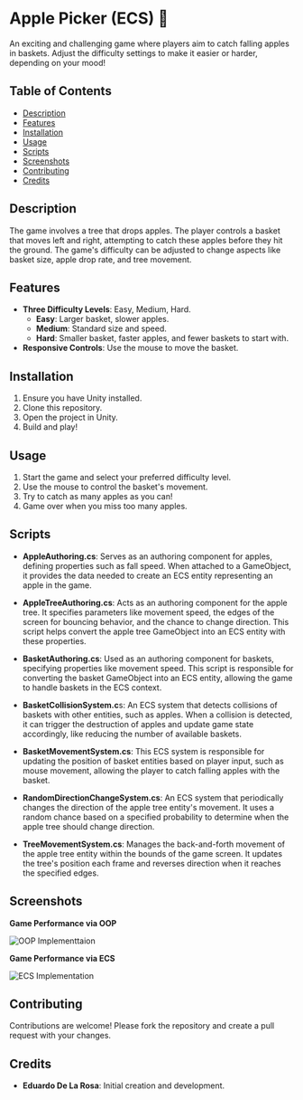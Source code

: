 # Apple Picker (ECS) 🍎

An exciting and challenging game where players aim to catch falling apples in baskets. Adjust the difficulty settings to make it easier or harder, depending on your mood!

## Table of Contents

- [Description](#description)
- [Features](#features)
- [Installation](#installation)
- [Usage](#usage)
- [Scripts](#scripts)
- [Screenshots](#screenshots)
- [Contributing](#contributing)
- [Credits](#credits)

## Description

The game involves a tree that drops apples. The player controls a basket that moves left and right, attempting to catch these apples before they hit the ground. The game's difficulty can be adjusted to change aspects like basket size, apple drop rate, and tree movement.

## Features

- **Three Difficulty Levels**: Easy, Medium, Hard.
  - **Easy**: Larger basket, slower apples.
  - **Medium**: Standard size and speed.
  - **Hard**: Smaller basket, faster apples, and fewer baskets to start with.
- **Responsive Controls**: Use the mouse to move the basket.

## Installation

1. Ensure you have Unity installed.
2. Clone this repository.
3. Open the project in Unity.
4. Build and play!

## Usage

1. Start the game and select your preferred difficulty level.
2. Use the mouse to control the basket's movement.
3. Try to catch as many apples as you can!
4. Game over when you miss too many apples.

## Scripts

- **AppleAuthoring.cs**: Serves as an authoring component for apples, defining properties such as fall speed. When attached to a GameObject, it provides the data needed to create an ECS entity representing an apple in the game.

- **AppleTreeAuthoring.cs**: Acts as an authoring component for the apple tree. It specifies parameters like movement speed, the edges of the screen for bouncing behavior, and the chance to change direction. This script helps convert the apple tree GameObject into an ECS entity with these properties.

- **BasketAuthoring.cs**: Used as an authoring component for baskets, specifying properties like movement speed. This script is responsible for converting the basket GameObject into an ECS entity, allowing the game to handle baskets in the ECS context.

- **BasketCollisionSystem.c**s: An ECS system that detects collisions of baskets with other entities, such as apples. When a collision is detected, it can trigger the destruction of apples and update game state accordingly, like reducing the number of available baskets.

- **BasketMovementSystem.cs**: This ECS system is responsible for updating the position of basket entities based on player input, such as mouse movement, allowing the player to catch falling apples with the basket.

- **RandomDirectionChangeSystem.cs**: An ECS system that periodically changes the direction of the apple tree entity's movement. It uses a random chance based on a specified probability to determine when the apple tree should change direction.

- **TreeMovementSystem.cs**: Manages the back-and-forth movement of the apple tree entity within the bounds of the game screen. It updates the tree's position each frame and reverses direction when it reaches the specified edges.

## Screenshots

**Game Performance via OOP**

![OOP Implementtaion](https://cdn.discordapp.com/attachments/1103515433862172673/1172340959053352970/OOP.jpg?ex=655ff699&is=654d8199&hm=a8e42554c7314811475e62c27c7e1fb66357bf387e0caa10e52ad3fa2d4a2f8b&)  

**Game Performance via ECS**

![ECS Implementation](https://cdn.discordapp.com/attachments/1103515433862172673/1172340967966257182/ECS.jpg?ex=655ff69b&is=654d819b&hm=0c3f0a6907fd39f9c29e7e20dab83ac6a2d4f3605bd4e1aee7ec1b4afcf9aeb2&)  

## Contributing

Contributions are welcome! Please fork the repository and create a pull request with your changes.

## Credits

- **Eduardo De La Rosa**: Initial creation and development.
